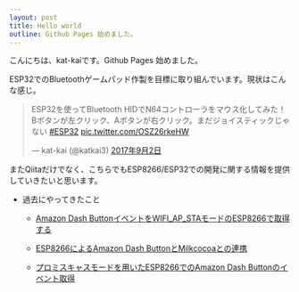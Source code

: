```yaml
---
layout: post
title: Hello world
outline: Github Pages 始めました。
---
```


こんにちは、kat-kaiです。Github Pages 始めました。

ESP32でのBluetoothゲームパッド作製を目標に取り組んでいます。現状はこんな感じ。

<blockquote class="twitter-tweet tw-align-center" data-lang="ja"><p lang="ja" dir="ltr">ESP32を使ってBluetooth HIDでN64コントローラをマウス化してみた！Bボタンが左クリック、Aボタンが右クリック。まだジョイスティックじゃない <a href="https://twitter.com/hashtag/ESP32?src=hash&amp;ref_src=twsrc%5Etfw">#ESP32</a> <a href="https://t.co/OSZ26rkeHW">pic.twitter.com/OSZ26rkeHW</a></p>&mdash; kat-kai (@katkai3) <a href="https://twitter.com/katkai3/status/903770227686723584?ref_src=twsrc%5Etfw">2017年9月2日</a></blockquote>
<script async src="//platform.twitter.com/widgets.js" charset="utf-8"></script>

またQiitaだけでなく、こちらでもESP8266/ESP32での開発に関する情報を提供していきたいと思います。

- 過去にやってきたこと

    - [Amazon Dash ButtonイベントをWIFI_AP_STAモードのESP8266で取得する](http://qiita.com/kat-kai/items/182de6857d5dc89a2cf3)

    - [ESP8266によるAmazon Dash ButtonとMilkcocoaとの連携](http://qiita.com/kat-kai/items/c898a439bafe5e605dae)

    - [プロミスキャスモードを用いたESP8266でのAmazon Dash Buttonのイベント取得](http://qiita.com/kat-kai/items/3b1d5c74138d77a27c4d)
